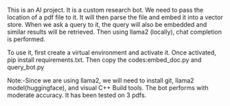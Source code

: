 This is an AI project.
It is a custom research bot.
We need to pass the location of a pdf file to it.
It will then parse the file and embed it into a vector store.
When we ask a query to it, the query will also be embedded and similar results will be retrieved.
Then using llama2 (locally), chat completion is performed.

To use it, first create a virtual environment and activate it.
Once activated, pip install requirements.txt.
Then copy the codes:embed_doc.py and query_bot.py

Note:-Since we are using llama2, we will need to install git, llama2 model(huggingface), and visual C++ Build tools.
The bot performs with moderate accuracy.
It has been tested on 3 pdfs.
